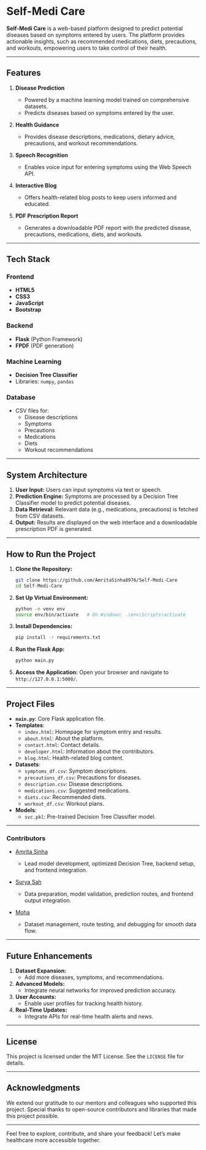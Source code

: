 # Self-Medi Care

**Self-Medi Care** is a web-based platform designed to predict potential diseases based on symptoms entered by users. The platform provides actionable insights, such as recommended medications, diets, precautions, and workouts, empowering users to take control of their health.

---

## Features

1. **Disease Prediction**
   - Powered by a machine learning model trained on comprehensive datasets.
   - Predicts diseases based on symptoms entered by the user.

2. **Health Guidance**
   - Provides disease descriptions, medications, dietary advice, precautions, and workout recommendations.

3. **Speech Recognition**
   - Enables voice input for entering symptoms using the Web Speech API.

4. **Interactive Blog**
   - Offers health-related blog posts to keep users informed and educated.

5. **PDF Prescription Report**
   - Generates a downloadable PDF report with the predicted disease, precautions, medications, diets, and workouts.

---

## Tech Stack

### Frontend
- **HTML5**
- **CSS3**
- **JavaScript**
- **Bootstrap**

### Backend
- **Flask** (Python Framework)
- **FPDF** (PDF generation)

### Machine Learning
- **Decision Tree Classifier**
- Libraries: `numpy`, `pandas`

### Database
- CSV files for:
  - Disease descriptions
  - Symptoms
  - Precautions
  - Medications
  - Diets
  - Workout recommendations

---

## System Architecture

1. **User Input:** Users can input symptoms via text or speech.
2. **Prediction Engine:** Symptoms are processed by a Decision Tree Classifier model to predict potential diseases.
3. **Data Retrieval:** Relevant data (e.g., medications, precautions) is fetched from CSV datasets.
4. **Output:** Results are displayed on the web interface and a downloadable prescription PDF is generated.

---

## How to Run the Project

1. **Clone the Repository:**
   ```bash
   git clone https://github.com/AmritaSinha8976/Self-Medi-Care
   cd Self-Medi-Care
   ```

2. **Set Up Virtual Environment:**
   ```bash
   python -m venv env
   source env/bin/activate   # On Windows: .\env\Scripts\activate
   ```

3. **Install Dependencies:**
   ```bash
   pip install -r requirements.txt
   ```

4. **Run the Flask App:**
   ```bash
   python main.py
   ```

5. **Access the Application:**
   Open your browser and navigate to `http://127.0.0.1:5000/`.

---

## Project Files

- **`main.py`**: Core Flask application file.
- **Templates**:
  - `index.html`: Homepage for symptom entry and results.
  - `about.html`: About the platform.
  - `contact.html`: Contact details.
  - `developer.html`: Information about the contributors.
  - `blog.html`: Health-related blog content.
- **Datasets**:
  - `symptoms_df.csv`: Symptom descriptions.
  - `precautions_df.csv`: Precautions for diseases.
  - `description.csv`: Disease descriptions.
  - `medications.csv`: Suggested medications.
  - `diets.csv`: Recommended diets.
  - `workout_df.csv`: Workout plans.
- **Models**:
  - `svc.pkl`: Pre-trained Decision Tree Classifier model.

---

### Contributors

- [Amrita Sinha](https://github.com/AmritaSinha8976)
  - Lead model development, optimized Decision Tree, backend setup, and frontend integration.

- [Surya Sah](https://github.com/SuryaSahh)
  - Data preparation, model validation, prediction routes, and frontend output integration.

- [Moha](https://github.com/mohashekhar16)
  - Dataset management, route testing, and debugging for smooth data flow.

---

## Future Enhancements

1. **Dataset Expansion:**
   - Add more diseases, symptoms, and recommendations.
2. **Advanced Models:**
   - Integrate neural networks for improved prediction accuracy.
3. **User Accounts:**
   - Enable user profiles for tracking health history.
4. **Real-Time Updates:**
   - Integrate APIs for real-time health alerts and news.

---

## License
This project is licensed under the MIT License. See the `LICENSE` file for details.

---

## Acknowledgments
We extend our gratitude to our mentors and colleagues who supported this project. Special thanks to open-source contributors and libraries that made this project possible.

---

Feel free to explore, contribute, and share your feedback! Let’s make healthcare more accessible together.

